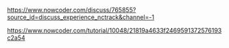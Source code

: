 
https://www.nowcoder.com/discuss/765855?source_id=discuss_experience_nctrack&channel=-1

https://www.nowcoder.com/tutorial/10048/21819a4633f2469591372576193c2a54